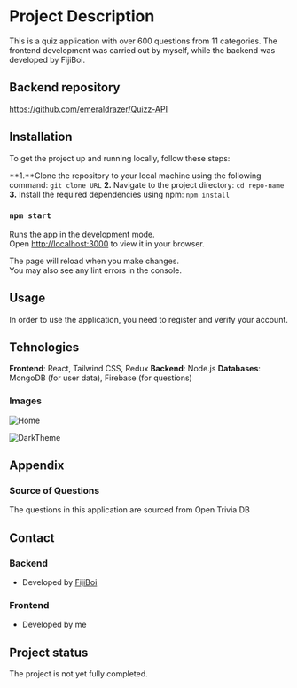# Project Description
This is a quiz application with over 600 questions from 11 categories.
The frontend development was carried out by myself, while the backend was developed by FijiBoi.

## Backend repository 
https://github.com/emeraldrazer/Quizz-API

## Installation
To get the project up and running locally, follow these steps:

**1.**Clone the repository to your local machine using the following command:  `git clone URL` 
**2.** Navigate to the project directory:  `cd repo-name` 
**3.** Install the required dependencies using npm: `npm install` 

### `npm start`

Runs the app in the development mode.\
Open [http://localhost:3000](http://localhost:3000) to view it in your browser.

The page will reload when you make changes.\
You may also see any lint errors in the console.

## Usage
In order to use the application, you need to register and verify your account.

## Tehnologies
**Frontend**: React, Tailwind CSS, Redux
**Backend**: Node.js
**Databases**: MongoDB (for user data), Firebase (for questions)

### Images 
![Home](https://github.com/Bozos2/Quizz-App/assets/125981814/044802fe-4ac5-4c59-a132-a9a516afd244)

![DarkTheme](https://github.com/Bozos2/Quizz-App/assets/125981814/8706b523-fa56-4666-a318-2666983a2c18)


## Appendix

### Source of Questions
The questions in this application are sourced from Open Trivia DB

## Contact

### Backend
- Developed by [FijiBoi](https://github.com/emeraldrazer)

### Frontend
- Developed by me

## Project status
The project is not yet fully completed.
